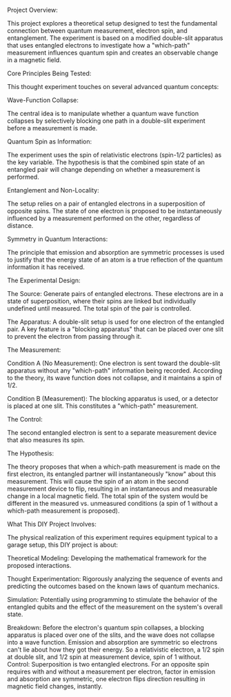 Project Overview:

This project explores a theoretical setup designed to test the fundamental connection between quantum measurement, electron spin, and entanglement. The experiment is based on a modified double-slit apparatus that uses entangled electrons to investigate how a "which-path" measurement influences quantum spin and creates an observable change in a magnetic field.

Core Principles Being Tested:

This thought experiment touches on several advanced quantum concepts:

Wave-Function Collapse:

The central idea is to manipulate whether a quantum wave function collapses by selectively blocking one path in a double-slit experiment before a measurement is made.

Quantum Spin as Information:

 The experiment uses the spin of relativistic electrons (spin-1/2 particles) as the key variable. The hypothesis is that the combined spin state of an entangled pair will change depending on whether a measurement is performed.

Entanglement and Non-Locality:

The setup relies on a pair of entangled electrons in a superposition of opposite spins. The state of one electron is proposed to be instantaneously influenced by a measurement performed on the other, regardless of distance.

Symmetry in Quantum Interactions:

The principle that emission and absorption are symmetric processes is used to justify that the energy state of an atom is a true reflection of the quantum information it has received.

The Experimental Design:
 
The Source: Generate pairs of entangled electrons. These electrons are in a state of superposition, where their spins are linked but individually undefined until measured. The total spin of the pair is controlled.

The Apparatus: A double-slit setup is used for one electron of the entangled pair. A key feature is a "blocking apparatus" that can be placed over one slit to prevent the electron from passing through it.

The Measurement:

Condition A (No Measurement): One electron is sent toward the double-slit apparatus without any "which-path" information being recorded. According to the theory, its wave function does not collapse, and it maintains a spin of 1/2.

Condition B (Measurement): The blocking apparatus is used, or a detector is placed at one slit. This constitutes a "which-path" measurement.

The Control:

The second entangled electron is sent to a separate measurement device that also measures its spin.

The Hypothesis:

The theory proposes that when a which-path measurement is made on the first electron, its entangled partner will instantaneously "know" about this measurement. This will cause the spin of an atom in the second measurement device to flip, resulting in an instantaneous and measurable change in a local magnetic field. The total spin of the system would be different in the measured vs. unmeasured conditions (a spin of 1 without a which-path measurement is proposed).

What This DIY Project Involves:

The physical realization of this experiment requires equipment typical to a garage setup, this DIY project is about:

Theoretical Modeling: Developing the mathematical framework for the proposed interactions.

Thought Experimentation: Rigorously analyzing the sequence of events and predicting the outcomes based on the known laws of quantum mechanics.

Simulation: Potentially using programming to stimulate the behavior of the entangled qubits and the effect of the measurement on the system's overall state.


Breakdown: Before the electron's quantum spin collapses, a blocking apparatus is placed over one of the slits, and the wave does not collapse into a wave function. Emission and absorption are symmetric so electrons can't lie about how they got their energy. So a relativistic electron, a 1/2 spin at double slit, and 1/2 spin at measurement device, spin of 1 without. Control: Superposition is two entangled electrons. For an opposite spin requires with and without a measurement per electron, factor in emission and absorption are symmetric, one electron flips direction resulting in magnetic field changes, instantly.
